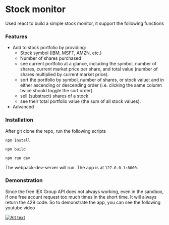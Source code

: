 # Stock monitor


Used react to build a simple stock monitor, it support the following functions

### Features

* Add to stock portfolio by providing:
    * Stock symbol (IBM, MSFT, AMZN, etc.)
    * Number of shares purchased
  * see current portfolio at a glance,
    including the symbol, number of shares, current market price per share,
    and total value (number of shares multiplied by current market price).
  * sort the portfolio by symbol, number of shares,
    or stock value; and in either ascending or descending order (i.e.
    clicking the same column twice should toggle the sort order).
  * sell (substract) shares of a stock
  * see their total portfolio value (the sum of all stock values).
* Advanced 


### Installation

After git clone the repo, run the following scripts

```
npm install
```

```
npm build
```

```
npm run dev
```
The webpack-dev-server will run. The app is at `127.0.0.1:8000`.


### Demonstration

Since the free IEX Group API does not always working, even in the sandbox, if one free acount request too much times in the short time. It will always return the 429 code.
So to demonstrate the app, you can see the following youtube video

[![Alt text](https://img.youtube.com/vi/w2orHDae6wo/0.jpg)](https://www.youtube.com/watch?v=w2orHDae6wo "Demo - Click to Watch!")
